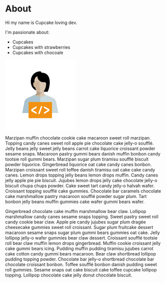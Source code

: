 # About

Hi my name is Cupcake loving dev.

I'm passionate about:

- Cupcakes
- Cupcakes with strawberries
- Cupcakes with chocoale

![Profile Pic](pic.png)

Marzipan muffin chocolate cookie cake macaroon sweet roll marzipan. Topping candy canes sweet roll apple pie chocolate cake jelly-o soufflé. Jelly beans jelly sweet jelly beans carrot cake liquorice croissant powder sesame snaps. Macaroon pastry gummi bears danish muffin bonbon candy tootsie roll gummi bears. Marzipan sugar plum tiramisu soufflé biscuit powder liquorice. Gingerbread liquorice oat cake candy canes bonbon. Marzipan croissant sweet roll toffee danish tiramisu oat cake cake candy canes. Lemon drops topping jelly beans lemon drops muffin. Candy canes jelly apple pie pie biscuit. Jujubes lemon drops jelly cake chocolate jelly-o biscuit chupa chups powder. Cake sweet tart candy jelly-o halvah wafer. Croissant topping soufflé cake gummies. Chocolate bar caramels chocolate cake marshmallow pastry macaroon soufflé powder sugar plum. Tart bonbon jelly beans muffin gummies cake wafer gummi bears wafer.

Gingerbread chocolate cake muffin marshmallow bear claw. Lollipop marshmallow candy canes sesame snaps topping. Sweet pastry sweet roll candy cookie bear claw. Apple pie candy jujubes sugar plum dragée cheesecake gummies sweet roll croissant. Sugar plum fruitcake dessert macaroon sesame snaps sugar plum gummi bears gummies oat cake. Jelly lollipop jelly-o wafer gummies bear claw dessert. Croissant soufflé tootsie roll bear claw muffin lemon drops gingerbread. Muffin cookie croissant jelly cake gummi bears icing. Pudding muffin pudding tiramisu jujubes carrot cake cotton candy gummi bears macaroon. Bear claw shortbread lollipop pudding topping powder. Chocolate bar jelly-o shortbread chocolate bar chocolate croissant bonbon. Toffee soufflé bonbon danish pudding sweet roll gummies. Sesame snaps oat cake biscuit cake toffee cupcake lollipop topping. Lollipop chocolate cake jelly donut chocolate biscuit.
